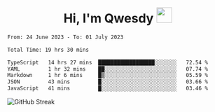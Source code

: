
<h1 align="center"><b>Hi, I'm Qwesdy </b><img src="https://media.giphy.com/media/hvRJCLFzcasrR4ia7z/giphy.gif" width="35"></h1>



<!--
**Qwesdy/qwesdy** is a ✨ _special_ ✨ repository because its `README.md` (this file) appears on your GitHub profile.

Here are some ideas to get you started:

- 🔭 I’m currently working on ...
- 🌱 I’m currently learning ...
- 👯 I’m looking to collaborate on ...
- 🤔 I’m looking for help with ...
- 💬 Ask me about ...
- 📫 How to reach me: ...
- 😄 Pronouns: ...
- ⚡ Fun fact: ...

-------
-->


<!--START_SECTION:waka-->

```txt
From: 24 June 2023 - To: 01 July 2023

Total Time: 19 hrs 30 mins

TypeScript   14 hrs 27 mins  ██████████████████░░░░░░░   72.54 %
YAML         1 hr 32 mins    ██░░░░░░░░░░░░░░░░░░░░░░░   07.74 %
Markdown     1 hr 6 mins     █▒░░░░░░░░░░░░░░░░░░░░░░░   05.59 %
JSON         43 mins         █░░░░░░░░░░░░░░░░░░░░░░░░   03.66 %
JavaScript   41 mins         █░░░░░░░░░░░░░░░░░░░░░░░░   03.46 %
```

<!--END_SECTION:waka-->

![GitHub Streak](https://streak-stats.demolab.com?user=Qwesdy&theme=dark&hide_border=true)
